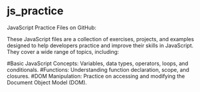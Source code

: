 ﻿# js_practice

JavaScript Practice Files on GitHub:

These JavaScript files are a collection of exercises, projects, and examples designed to help developers practice and improve their skills in JavaScript. They cover a wide range of topics, including:

#Basic JavaScript Concepts: Variables, data types, operators, loops, and conditionals.
#Functions: Understanding function declaration, scope, and closures.
#DOM Manipulation: Practice on accessing and modifying the Document Object Model (DOM).
